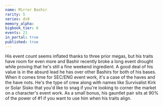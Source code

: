 ```yaml
---
name: Mirror Bashir
rarity: 5
series: ds9
memory_alpha:
bigbook_tier: 6
events: 21
in_portal: true
published: true
---
```


His event count seems inflated thanks to three prior megas, but his traits have room for even more and Bashir recently broke a long event drought while proving that he's still a fine weekend ingredient. A good deal of his value is in the absurd lead he has over other Bashirs for both of his bases. When it comes time for SEC/ENG event work, it's a case of the haves and the have nots. He's the type of crew along with names like Survivalist Kirk or Solar Sisko that you'd like to snag if you're looking to corner the market on a character's event work.  As a small bonus, his gauntlet pair sits at 90% of the power of #1 if you want to use him when his traits align.
